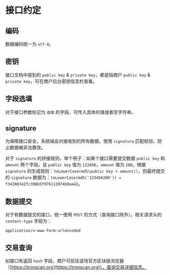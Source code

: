 # 接口约定

## 编码

数据编码统一为 `utf-8`。

## 密钥

接口文档中提到的 `public key` & `private key`，都是指商户 `public key` & `private key`，可在商户后台密钥信息栏查看。

## 字段选填

对于接口参数标记为 `选填` 的字段，可传入具体的值或者空字符串。

## signature

为保障接口安全，系统端会对接收到的所有数据，使用 `signature` 匹配校验，防止数据被非法篡改。

对于 `signature` 的拼接规则，举个例子：如某个接口需要提交数据 `public key` 和 `amount` 两个字段，且 `public key` 值为 `123456`，`amount` 值为 `200`。根据 `signature` 的生成规则：`toLowerCase(md5(public key + amount))`，则最终提交的 `signature` 数据为：`toLowerCase(md5('123456200')) = f34288342fc398b5f976112074b9aa42`。

## 数据提交

对于有数据提交的接口，统一使用 `POST` 的方式（查询接口除外）。相关请求头的 `content-type` 字段为：
```shell:no-line-numbers
application/x-www-form-urlencoded
```

## 交易查询

如接口有返回 `hash` 字段，商户可前往波场官方区块链浏览器（[https://tronscan.org](https://tronscan.org)），查询交易详细信息。
